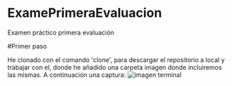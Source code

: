 
# ExamePrimeraEvaluacion
Examen práctico primera evaluación

#Primer paso	

He clonado con el comando 'clone', para descargar el repositorio a local y trabajar con el, donde he añadido una carpeta imagen donde incluiremos las mismas. A continuación una captura:
![imagen terminal](https://github.com/user-attachments/assets/90aa7a26-b24d-4904-b89e-d10859184487)


